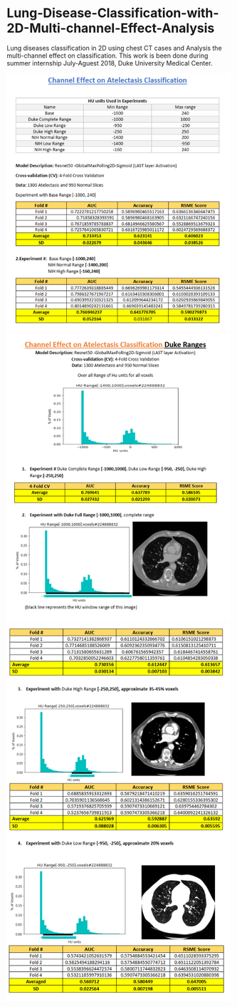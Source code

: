 # Lung-Disease-Classification-with-2D-Multi-channel-Effect-Analysis
Lung diseases classification in 2D using chest CT cases and Analysis the multi-channel effect on classification. This work is been done during summer internship July-Aguest 2018, Duke University Medical Center.

![p1](https://github.com/fitushar/Lung-Disease-Classification-with-2D-Multi-channel-Effect-Analaysis/blob/master/pictures/P1.PNG)
![p2](https://github.com/fitushar/Lung-Disease-Classification-with-2D-Multi-channel-Effect-Analaysis/blob/master/pictures/P2.PNG)
![p3](https://github.com/fitushar/Lung-Disease-Classification-with-2D-Multi-channel-Effect-Analaysis/blob/master/pictures/P3.PNG)
![p4](https://github.com/fitushar/Lung-Disease-Classification-with-2D-Multi-channel-Effect-Analaysis/blob/master/pictures/P4.PNG)
